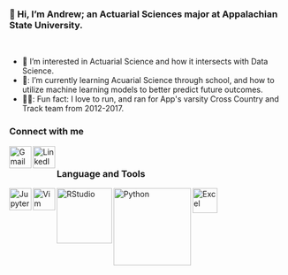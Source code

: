 ### 👋 Hi, I’m Andrew; an Actuarial Sciences major at Appalachian State University.

<br />

- 👀 I’m interested in Actuarial Science and how it intersects with Data Science.
- 🏫: I’m currently learning Acuarial Science through school, and how to utilize machine learning models to better predict future outcomes.
- 🏃‍♂️: Fun fact: I love to run, and ran for App's varsity Cross Country and Track team from 2012-2017.

### Connect with me
[<img align="left" alt="Gmail" width="40px" src="https://img.icons8.com/fluency/48/000000/gmail-new.png" />](vandenbergam@appstate.edu)
[<img align="left" alt="LinkedIn" width="40px" src="https://img.icons8.com/color/48/000000/linkedin.png" />](https://www.linkedin.com/in/andrew-vandenberg-676290b8/?trk=public-profile-join-page)

<br />

### Language and Tools
<img align="left" alt="Jupyter Notebook" width="40px" src="https://github.com/jupyter/jupyter.github.io/blob/master/assets/main-logo.svg" />
<img align="left" alt="Vim" width="40px" src="https://user-images.githubusercontent.com/8083855/30329899-bffb884c-97e4-11e7-8b93-f8e4bed7338a.png" />
<img align="left" alt="RStudio" width="100px" src="https://www.rstudio.com/wp-content/uploads/2018/10/RStudio-Logo.png" />
<img align="left" alt="Python" width="140px" src="https://www.python.org/static/community_logos/python-logo-master-v3-TM.png" />
<img align="left" alt="Excel" width="45px" src="https://img.icons8.com/color/48/000000/ms-excel.png" />
<!--<img align="left" alt="Java" width="45px" src="https://img.icons8.com/ios/50/000000/java-files--v1.png" />

